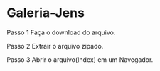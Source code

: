 # Galeria-Jens #

Passo 1 Faça o download do arquivo.

Passo 2 Extrair o arquivo zipado.

Passo 3 Abrir o arquivo(Index) em um Navegador.